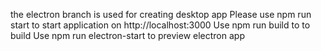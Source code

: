 the electron branch is used for creating desktop app
Please use npm run start to start application on http://localhost:3000
Use npm run build to to build
Use npm run electron-start to preview electron app